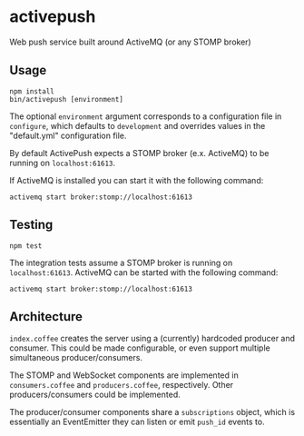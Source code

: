 # activepush

Web push service built around ActiveMQ (or any STOMP broker)

## Usage

    npm install
    bin/activepush [environment]

The optional `environment` argument corresponds to a configuration file in `configure`, which defaults to `development` and overrides values in the "default.yml" configuration file.

By default ActivePush expects a STOMP broker (e.x. ActiveMQ) to be running on `localhost:61613`.

If ActiveMQ is installed you can start it with the following command:

    activemq start broker:stomp://localhost:61613

## Testing

    npm test

The integration tests assume a STOMP broker is running on `localhost:61613`. ActiveMQ can be started with the following command:

    activemq start broker:stomp://localhost:61613

## Architecture

  `index.coffee` creates the server using a (currently) hardcoded producer and consumer. This could be made configurable, or even support multiple simultaneous producer/consumers.

  The STOMP and WebSocket components are implemented in `consumers.coffee` and `producers.coffee`, respectively. Other producers/consumers could be implemented.

  The producer/consumer components share a `subscriptions` object, which is essentially an EventEmitter they can listen or emit `push_id` events to.
